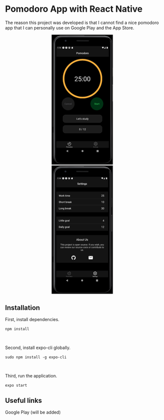 # Pomodoro App with React Native
The reason this project was developed is that I cannot find a nice pomodoro app that I can personally use on Google Play and the App Store.
<br/> 

<div style="text-align:center">
     <img src="./assets/release-images/image-dark-main.png"
          alt="Image dark - main" 
          style="width:200px; padding-right:30px; padding-left:30px" />
     <img src="./assets/release-images/image-dark-settings.png"
          alt="Image dark - settings" 
          style="width:200px; padding-right:30px; padding-left:30px" />
</div>

## Installation
First, install dependencies.
```
npm install
```
<br/>

Second, install expo-cli globally.
```
sudo npm install -g expo-cli
```
<br/>

Third, run the application.
```
expo start
```

## Useful links
Google Play (will be added)
